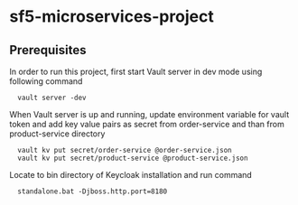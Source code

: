 # sf5-microservices-project

## Prerequisites
In order to run this project, first start Vault server in dev mode using following command

      vault server -dev
    
When Vault server is up and running, update environment variable for vault token and add key value pairs as secret from order-service and than from product-service directory

      vault kv put secret/order-service @order-service.json
      vault kv put secret/product-service @product-service.json
    
 Locate to bin directory of Keycloak installation and run command

      standalone.bat -Djboss.http.port=8180
    
    
        





    
